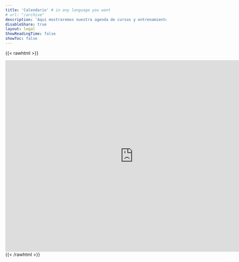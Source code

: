 ```yaml
---
title: 'Calendario' # in any language you want
# url: "/archive"
description: 'Aquí mostraremos nuestra agenda de cursos y entrenamientos, tambien de cualquier actividad que planeemos'
disableShare: true
layout: legal
ShowReadingTime: false
showToc: false
---
```

{{< rawhtml >}}
<div class="googleCalendar">
<iframe src="https://calendar.google.com/calendar/embed?src=94c3239d9b3e770a6f1d18069abba43deee04447b58c1f18ca48202ad637f7c3%40group.calendar.google.com&ctz=Europe%2FMadrid" style="border: 0" width="800" height="600" frameborder="0" scrolling="no"></iframe>
</div>
{{< /rawhtml >}}
